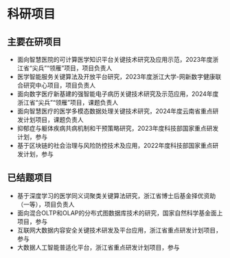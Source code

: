 
# 科研项目


## 主要在研项目

- 面向智慧医院的可计算医学知识平台关键技术研究及应用示范，2023年度浙江省“尖兵”“领雁”项目，项目负责人
- 医学智能服务关键算法及开放平台研究，2023年度浙江大学-网新数字健康联合研究中心项目，项目负责人
- 面向数字医疗新基建的强智能电子病历关键技术研究及示范应用，2024年度浙江省“尖兵”“领雁”项目，课题负责人
- 面向智慧医疗的医学多模态数据处理关键技术研究，2024年度云南省重点研发计划项目，课题负责人
- 抑郁症与躯体疾病共病机制和干预策略研究，2023年度科技部国家重点研发计划，参与
- 基于区块链的社会治理与风险防控技术及应用，2022年度科技部国家重点研发计划，参与


## 已结题项目

- 基于深度学习的医学同义词聚类关键算法研究，浙江省博士后基金择优资助（一等），项目负责人
- 面向混合OLTP和OLAP的分布式图数据库技术的研究，国家自然科学基金面上项目，参与
- 互联网大数据内容安全关键技术研发及平台应用，浙江省重点研发计划项目，参与
- 大数据人工智能普适化平台，浙江省重点研发计划项目，参与